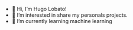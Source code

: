 - 👋 Hi, I’m Hugo Lobato!
- 👀 I’m interested in share my personals projects.
- 🌱 I’m currently learning machine learning

<!---
Hugolm20/Hugolm20 is a ✨ special ✨ repository because its `README.md` (this file) appears on your GitHub profile.
You can click the Preview link to take a look at your changes.
--->
